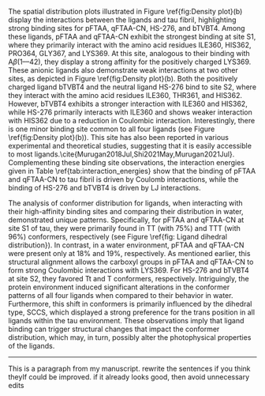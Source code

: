 The spatial distribution plots illustrated in Figure \ref{fig:Density plot}(b) display the interactions between the ligands and tau fibril, highlighting strong binding sites for pFTAA, qFTAA-CN, HS-276, and bTVBT4. Among these ligands, pFTAA and qFTAA-CN exhibit the strongest binding at site S1, where they primarily interact with the amino acid residues ILE360, HIS362, PRO364, GLY367, and LYS369. At this site, analogous to their binding with A$\beta$(1––42), they display a strong affinity for the positively charged LYS369. These anionic ligands also demonstrate weak interactions at two other sites, as depicted in Figure \ref{fig:Density plot}(b). Both the positively charged ligand bTVBT4 and the neutral ligand HS-276 bind to site S2, where they interact with the amino acid residues ILE360, THR361, and HIS362. However, bTVBT4 exhibits a stronger interaction with ILE360 and HIS362, while HS-276 primarily interacts with ILE360 and shows weaker interaction with HIS362 due to a reduction in Coulombic interaction. Interestingly, there is one minor binding site common to all four ligands (see Figure \ref{fig:Density plot}(b)). This site has also been reported in various experimental and theoretical studies, suggesting that it is easily accessible to most ligands.\cite{Murugan2018Jul,Shi2021May,Murugan2021Jul}. Complementing these binding site observations,  the interaction energies given in Table \ref{tab:interaction_energies} show that the binding of pFTAA and qFTAA-CN to tau fibril is driven by Coulomb interactions, while the binding of HS-276 and bTVBT4 is driven by LJ interactions. 

The analysis of conformer distribution for ligands, when interacting with their high-affinity binding sites and comparing their distribution in water, demonstrated unique patterns. Specifically, for pFTAA and qFTAA-CN at site S1 of tau, they were primarily found in TT (with 75\%) and TTT (with 96\%) conformers, respectively (see Figure \ref{fig: Ligand dihedral distribution}). In contrast, in a water environment, pFTAA and qFTAA-CN were present only at 18\% and 19\%, respectively. As mentioned earlier, this structural alignment allows the carboxyl groups in pFTAA and qFTAA-CN to form strong Coulombic interactions with LYS369. For HS-276 and bTVBT4 at site S2, they favored Tt and T conformers, respectively. Intriguingly, the protein environment induced significant alterations in the conformer patterns of all four ligands when compared to their behavior in water. Furthermore, this shift in conformers is primarily influenced by the dihedral type, SCCS, which displayed a strong preference for the trans position in all ligands within the tau environment. These observations imply that ligand binding can trigger structural changes that impact the conformer distribution, which may, in turn, possibly alter the photophysical properties of the ligands.

---
This is a paragraph from my manuscript. rewrite the sentences if you think theyIf could be improved. if it already looks good, then avoid unnecessary edits
